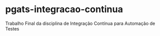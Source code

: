 # pgats-integracao-continua
Trabalho Final da disciplina de Integração Contínua para Automação de Testes
